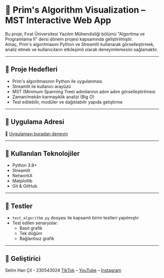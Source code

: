 # 🌳 Prim's Algorithm Visualization – MST Interactive Web App

Bu proje, Fırat Üniversitesi Yazılım Mühendisliği bölümü "Algoritma ve Programlama II" dersi dönem projesi kapsamında geliştirilmiştir.  
Amaç, Prim's algoritmasını Python ve Streamlit kullanarak görselleştirmek, analiz etmek ve kullanıcıların etkileşimli olarak deneyimlemesini sağlamaktır.

---

## 🎯 Proje Hedefleri

- Prim's algoritmasının Python ile uygulanması
- Streamlit ile kullanıcı arayüzü
- MST (Minimum Spanning Tree) adımlarının adım adım görselleştirilmesi
- Zaman/mekân karmaşıklık analizi (Big O)
- Test edilebilir, modüler ve dağıtılabilir yapıda geliştirme

---

## 🚀 Uygulama Adresi

📎 [Uygulamayı buradan deneyin](https://algorithms-and-programming-ii-semester-capstone-project-selimh.streamlit.app/) 

---

## 🧠 Kullanılan Teknolojiler

- Python 3.8+
- Streamlit
- NetworkX
- Matplotlib
- Git & GitHub

---


## 🧪 Testler

- `test_algorithm.py` dosyası ile kapsamlı birim testleri yapılmıştır
- Test edilen senaryolar:
  - Basit grafik
  - Tek düğüm
  - Bağlantısız grafik

---

## 👤 Geliştirici

Selim Han Çil - 230543024
[TikTok](https://www.tiktok.com/@selimhancom) – [YouTube](https://www.youtube.com/@selimhanyoutube) – [Instagram](https://www.instagram.com/selimhancom)
